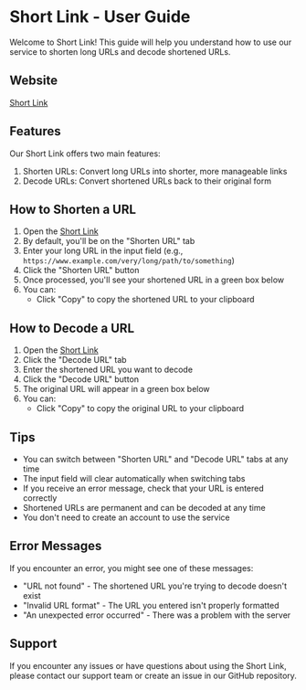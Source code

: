 # Short Link - User Guide

Welcome to Short Link! This guide will help you understand how to use our service to shorten long URLs and decode shortened URLs.

## Website

[Short Link](https://url-shortener-fe-3fd619189a11.herokuapp.com/)

## Features

Our Short Link offers two main features:

1. Shorten URLs: Convert long URLs into shorter, more manageable links
2. Decode URLs: Convert shortened URLs back to their original form

## How to Shorten a URL

1. Open the [Short Link](https://url-shortener-fe-3fd619189a11.herokuapp.com/)
2. By default, you'll be on the "Shorten URL" tab
3. Enter your long URL in the input field (e.g., `https://www.example.com/very/long/path/to/something`)
4. Click the "Shorten URL" button
5. Once processed, you'll see your shortened URL in a green box below
6. You can:
   - Click "Copy" to copy the shortened URL to your clipboard

## How to Decode a URL

1. Open the [Short Link](https://url-shortener-fe-3fd619189a11.herokuapp.com/)
2. Click the "Decode URL" tab
3. Enter the shortened URL you want to decode
4. Click the "Decode URL" button
5. The original URL will appear in a green box below
6. You can:
   - Click "Copy" to copy the original URL to your clipboard

## Tips

- You can switch between "Shorten URL" and "Decode URL" tabs at any time
- The input field will clear automatically when switching tabs
- If you receive an error message, check that your URL is entered correctly
- Shortened URLs are permanent and can be decoded at any time
- You don't need to create an account to use the service

## Error Messages

If you encounter an error, you might see one of these messages:

- "URL not found" - The shortened URL you're trying to decode doesn't exist
- "Invalid URL format" - The URL you entered isn't properly formatted
- "An unexpected error occurred" - There was a problem with the server

## Support

If you encounter any issues or have questions about using the Short Link, please contact our support team or create an issue in our GitHub repository.
